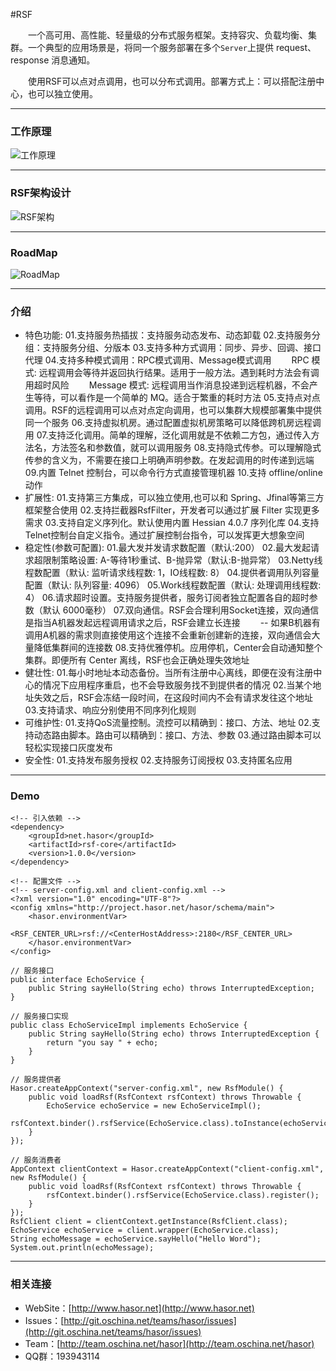 #RSF

&emsp;&emsp;一个高可用、高性能、轻量级的分布式服务框架。支持容灾、负载均衡、集群。一个典型的应用场景是，将同一个服务部署在多个`Server`上提供 request、response 消息通知。

&emsp;&emsp;使用RSF可以点对点调用，也可以分布式调用。部署方式上：可以搭配注册中心，也可以独立使用。

----------
### 工作原理
![工作原理](http://project.hasor.net/resources/224933_BV6Q_1166271.jpg)

----------
### RSF架构设计
![RSF架构](http://project.hasor.net/resources/002011_mz60_1166271.jpg)

----------
### RoadMap
![RoadMap](http://project.hasor.net/resources/120213_9S4m_1166271.jpg)

----------
### 介绍
* 特色功能:
    01.支持服务热插拔：支持服务动态发布、动态卸载
    02.支持服务分组：支持服务分组、分版本
    03.支持多种方式调用：同步、异步、回调、接口代理
    04.支持多种模式调用：RPC模式调用、Message模式调用
        &emsp;&emsp;RPC     模式: 远程调用会等待并返回执行结果。适用于一般方法。遇到耗时方法会有调用超时风险
        &emsp;&emsp;Message 模式: 远程调用当作消息投递到远程机器，不会产生等待，可以看作是一个简单的 MQ。适合于繁重的耗时方法
    05.支持点对点调用。RSF的远程调用可以点对点定向调用，也可以集群大规模部署集中提供同一个服务
    06.支持虚拟机房。通过配置虚拟机房策略可以降低跨机房远程调用
    07.支持泛化调用。简单的理解，泛化调用就是不依赖二方包，通过传入方法名，方法签名和参数值，就可以调用服务
    08.支持隐式传参。可以理解隐式传参的含义为，不需要在接口上明确声明参数。在发起调用的时传递到远端
    09.内置 Telnet 控制台，可以命令行方式直接管理机器
    10.支持 offline/online 动作
* 扩展性:
    01.支持第三方集成，可以独立使用,也可以和 Spring、Jfinal等第三方框架整合使用
    02.支持拦截器RsfFilter，开发者可以通过扩展 Filter 实现更多需求
    03.支持自定义序列化。默认使用内置 Hessian 4.0.7 序列化库
    04.支持Telnet控制台自定义指令。通过扩展控制台指令，可以发挥更大想象空间
* 稳定性(参数可配置):
    01.最大发并发请求数配置（默认:200）
    02.最大发起请求超限制策略设置: A-等待1秒重试、B-抛异常（默认:B-抛异常）
    03.Netty线程数配置（默认: 监听请求线程数: 1，IO线程数: 8）
    04.提供者调用队列容量配置（默认: 队列容量: 4096）
    05.Work线程数配置（默认: 处理调用线程数: 4）
    06.请求超时设置。支持服务提供者，服务订阅者独立配置各自的超时参数（默认 6000毫秒）
    07.双向通信。RSF会合理利用Socket连接，双向通信是指当A机器发起远程调用请求之后，RSF会建立长连接
        &emsp;&emsp;-- 如果B机器有调用A机器的需求则直接使用这个连接不会重新创建新的连接，双向通信会大量降低集群间的连接数
    08.支持优雅停机。应用停机，Center会自动通知整个集群。即便所有 Center 离线，RSF也会正确处理失效地址
* 健壮性:
    01.每小时地址本动态备份。当所有注册中心离线，即便在没有注册中心的情况下应用程序重启，也不会导致服务找不到提供者的情况
    02.当某个地址失效之后，RSF会冻结一段时间，在这段时间内不会有请求发往这个地址
    03.支持请求、响应分别使用不同序列化规则
* 可维护性:
    01.支持QoS流量控制。流控可以精确到：接口、方法、地址
    02.支持动态路由脚本。路由可以精确到：接口、方法、参数
    03.通过路由脚本可以轻松实现接口灰度发布
* 安全性:
    01.支持发布服务授权
    02.支持服务订阅授权
    03.支持匿名应用

----------
### Demo
	<!-- 引入依赖 -->
	<dependency>
		<groupId>net.hasor</groupId>
		<artifactId>rsf-core</artifactId>
		<version>1.0.0</version>
	</dependency>

	<!-- 配置文件 -->
	<!-- server-config.xml and client-config.xml -->
	<?xml version="1.0" encoding="UTF-8"?>
    <config xmlns="http://project.hasor.net/hasor/schema/main">
        <hasor.environmentVar>
            <RSF_CENTER_URL>rsf://<CenterHostAddress>:2180</RSF_CENTER_URL>
        </hasor.environmentVar>
    </config>

    // 服务接口
    public interface EchoService {
        public String sayHello(String echo) throws InterruptedException;
    }
    
    // 服务接口实现
    public class EchoServiceImpl implements EchoService {
        public String sayHello(String echo) throws InterruptedException {
            return "you say " + echo;
        }
    }
    
	// 服务提供者
	Hasor.createAppContext("server-config.xml", new RsfModule() {
		public void loadRsf(RsfContext rsfContext) throws Throwable {
			EchoService echoService = new EchoServiceImpl();
			rsfContext.binder().rsfService(EchoService.class).toInstance(echoService).register();
		}
	});

	// 服务消费者
	AppContext clientContext = Hasor.createAppContext("client-config.xml", new RsfModule() {
		public void loadRsf(RsfContext rsfContext) throws Throwable {
			rsfContext.binder().rsfService(EchoService.class).register();
		}
	});
	RsfClient client = clientContext.getInstance(RsfClient.class);
	EchoService echoService = client.wrapper(EchoService.class);
	String echoMessage = echoService.sayHello("Hello Word");
	System.out.println(echoMessage);

----------
### 相关连接

* WebSite：[http://www.hasor.net](http://www.hasor.net)
* Issues：[http://git.oschina.net/teams/hasor/issues](http://git.oschina.net/teams/hasor/issues)
* Team：[http://team.oschina.net/hasor](http://team.oschina.net/hasor)
* QQ群：193943114